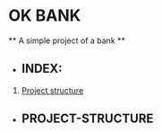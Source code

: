 # OK BANK

** A simple project of a bank **

- ## INDEX:

1. [Project structure](#project-structure)

















- ## PROJECT-STRUCTURE